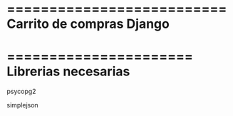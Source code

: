 ==========================
Carrito de compras Django
==========================

======================
Librerias necesarias
======================
psycopg2

simplejson

